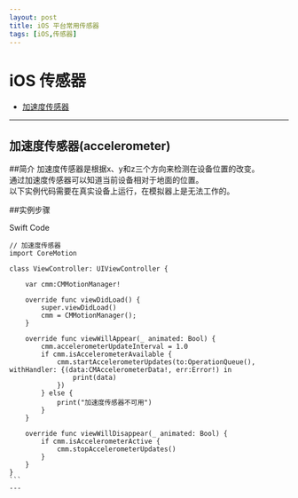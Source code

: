```yaml
---
layout: post
title: iOS 平台常用传感器
tags: [iOS,传感器]
---
```


<!--more-->


iOS 传感器
================
*	[加速度传感器](#accelerometer)

* * *

<h2 id="accelerometer">加速度传感器(accelerometer)
</h2>

##简介
加速度传感器是根据x、y和z三个方向来检测在设备位置的改变。<br />
通过加速度传感器可以知道当前设备相对于地面的位置。<br />
以下实例代码需要在真实设备上运行，在模拟器上是无法工作的。<br />

##实例步骤

Swift Code
````
// 加速度传感器
import CoreMotion

class ViewController: UIViewController {

    var cmm:CMMotionManager!
    
    override func viewDidLoad() {
        super.viewDidLoad()
        cmm = CMMotionManager();
    }
    
    override func viewWillAppear(_ animated: Bool) {
        cmm.accelerometerUpdateInterval = 1.0
        if cmm.isAccelerometerAvailable {
            cmm.startAccelerometerUpdates(to:OperationQueue(), withHandler: {(data:CMAccelerometerData!, err:Error!) in
                print(data)
            })
        } else {
            print("加速度传感器不可用")
        }
    }
    
    override func viewWillDisappear(_ animated: Bool) {
        if cmm.isAccelerometerActive {
            cmm.stopAccelerometerUpdates()
        }
    }
}
```
---